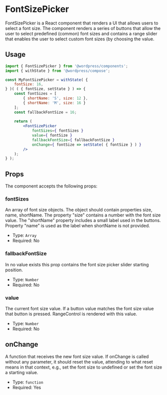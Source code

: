 # FontSizePicker

FontSizePicker is a React component that renders a UI that allows users to select a font size.
The component renders a series of buttons that allow the user to select predefined (common) font sizes and contains a range slider that enables the user to select custom font sizes (by choosing the value.

## Usage


```jsx
import { FontSizePicker } from '@wordpress/components';
import { withState } from '@wordpress/compose';

const MyFontSizePicker = withState( {
	fontSize: 16,
} )( ( { fontSize, setState } ) => { 
	const fontSizes = [
		{ shortName: 'S', size: 12 },
		{ shortName: 'M', size: 16 }
	];
	const fallbackFontSize = 16;
	
	return ( 
		<FontSizePicker 
			fontSizes={ fontSizes } 
			value={ fontSize }
			fallbackFontSize={ fallbackFontSize }
			onChange={ fontSize => setState( { fontSize } ) } 
		/>
	); 
} );
```

## Props

The component accepts the following props:

### fontSizes

An array of font size objects. The object should contain properties size, name, shortName.
The property "size" contains a number with the font size value. The "shortName" property includes a small label used in the buttons. Property "name" is used as the label when shortName is not provided.

- Type: `Array`
- Required: No

### fallbackFontSize

In no value exists this prop contains the font size picker slider starting position.

- Type: `Number`
- Required: No

### value

The current font size value. If a button value matches the font size value that button is pressed. RangeControl is rendered with this value.

- Type: `Number`
- Required: No

## onChange

A function that receives the new font size value.
If onChange is called without any parameter, it should reset the value, attending to what reset means in that context, e.g., set the font size to undefined or set the font size a starting value.

- Type: `function`
- Required: Yes

